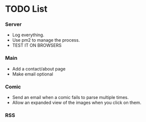 # TODO List

### Server

- Log everything.
- Use pm2 to manage the process.
- TEST IT ON BROWSERS

### Main

- Add a contact/about page
- Make email optional

### Comic

- Send an email when a comic fails to parse multiple times.
- Allow an expanded view of the images when you click on them.

### RSS
